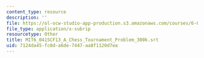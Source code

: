 ```yaml
---
content_type: resource
description: ''
file: https://ol-ocw-studio-app-production.s3.amazonaws.com/courses/6-041sc-probabilistic-systems-analysis-and-applied-probability-fall-2013/7124da45fc0da6de7447aa8f1120d7ea_MIT6_041SCF13_A_Chess_Tournament_Problem_300k.srt
file_type: application/x-subrip
resourcetype: Other
title: MIT6_041SCF13_A_Chess_Tournament_Problem_300k.srt
uid: 7124da45-fc0d-a6de-7447-aa8f1120d7ea
---
```

